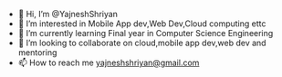 - 👋 Hi, I’m @YajneshShriyan
- 👀 I’m interested in Mobile App dev,Web Dev,Cloud computing ettc
- 🌱 I’m currently learning Final year in Computer Science Engineering
- 💞️ I’m looking to collaborate on cloud,mobile app dev,web dev and mentoring
- 📫 How to reach me yajneshshriyan@gmail.com

<!---
YajneshShriyan/YajneshShriyan is a ✨ special ✨ repository because its `README.md` (this file) appears on your GitHub profile.
You can click the Preview link to take a look at your changes.
--->
